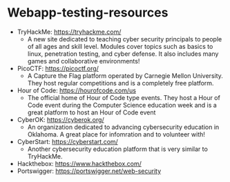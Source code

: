 # Webapp-testing-resources

- TryHackMe: https://tryhackme.com/
  - A new site dedicated to teaching cyber security principals to people of all ages and skill level. Modules cover topics such as basics to linux, penetration testing, and cyber defense. It also includes many games and collaborative environments!
- PicoCTF: https://picoctf.org/
  - A Capture the Flag platform operated by Carnegie Mellon University. They host regular competitions and is a completely free platform.
- Hour of Code: https://hourofcode.com/us
  - The official home of Hour of Code type events. They host a Hour of Code event during the Computer Science education week and is a great platform to host an Hour of Code event
- CyberOK: https://cyberok.org/
  - An organization dedicated to advancing cybersecurity education in Oklahoma. A great place for infomration and to volunteer with!
- CyberStart: https://cyberstart.com/
  - Another cybersecurity education platform that is very similar to TryHackMe.
- Hackthebox: https://www.hackthebox.com/
- Portswigger: https://portswigger.net/web-security
